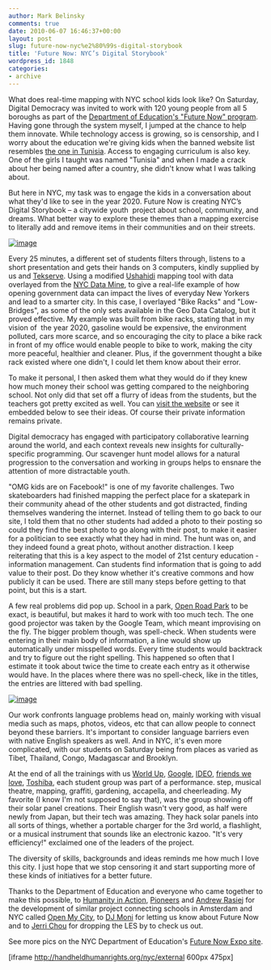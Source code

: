 ```yaml
---
author: Mark Belinsky
comments: true
date: 2010-06-07 16:46:37+00:00
layout: post
slug: future-now-nyc%e2%80%99s-digital-storybook
title: 'Future Now: NYC’s Digital Storybook'
wordpress_id: 1848
categories:
- archive
---
```


What does real-time mapping with NYC school kids look like? On Saturday, Digital Democracy was invited to work with 120 young people from all 5 boroughs as part of the [Department of Education's "Future Now" program](http://www.futurenownyc.org/). Having gone through the system myself, I jumped at the chance to help them innovate. While technology access is growing, so is censorship, and I worry about the education we're giving kids when the banned website list resembles [the one in Tunisia](http://advocacy.globalvoicesonline.org/2010/04/28/tunisia-flickr-video-sharing-websites-blogs-aggregators-and-critial-blogs-are-not-welcome/). Access to engaging curriculum is also key. One of the girls I taught was named "Tunisia" and when I made a crack about her being named after a country, she didn't know what I was talking about.

But here in NYC, my task was to engage the kids in a conversation about what they'd like to see in the year 2020. Future Now is creating NYC’s Digital Storybook – a citywide youth   project about school, community, and  dreams. What better way to explore these themes than a mapping exercise  to literally add and remove items in their communities and on their streets.

[![image](http://farm5.static.flickr.com/4034/4678708755_aa77aab5e6_b.jpg)](http://www.flickr.com/photos/digitaldemocracy/4678708755/)

Every 25 minutes, a different set of students filters through, listens to a short presentation and gets their hands on 3 computers, kindly supplied by us and [Tekserve](http://www.tekserve.com/). Using a modified [Ushahidi](http://ushahidi.com/) mapping tool with data overlayed from the [NYC Data Mine](http://nyc.gov/html/datamine/html/home/home.shtml), to give a real-life example of how opening government data can impact the lives of everyday New Yorkers and lead to a smarter city. In this case, I overlayed "Bike Racks" and "Low-Bridges", as some of the only sets available in the Geo Data Catalog, but it proved effective. My example was built from bike racks, stating that in my vision of  the year 2020, gasoline would be expensive, the environment polluted, cars more scarce, and so encouraging the city to place a bike rack in front of my office would enable people to bike to work, making the city more peaceful, healthier and cleaner. Plus, if the government thought a bike rack existed where one didn't, I could let them know about their error.

To make it personal, I then asked them what they would do if they knew how much money their school was getting compared to the neighboring school. Not only did that set off a flurry of ideas from the students, but the teachers got pretty excited as well. You can [visit the website](http://handheldhumanrights.org/nyc) or see it embedded below to see their ideas. Of course their private information remains private.

Digital democracy has engaged with participatory collaborative learning around the world, and each context reveals new insights for culturally-specific programming. Our scavenger hunt model allows for a natural progression to the conversation and working in groups helps to ensnare the attention of more distractable youth.

"OMG kids are on Facebook!" is one of my favorite challenges. Two skateboarders had finished mapping the perfect place for a skatepark in their community ahead of the other students and got distracted, finding themselves wandering the internet. Instead of telling them to go back to our site, I told them that no other students had added a photo to their posting so could they find the best photo to go along with their post, to make it easier for a politician to see exactly what they had in mind. The hunt was on, and they indeed found a great photo, without another distraction. I keep reiterating that this is a key aspect to the model of 21st century education - information management. Can students find information that is going to add value to their post. Do they know whether it's creative commons and how publicly it can be used. There are still many steps before getting to that point, but this is a start.

A few real problems did pop up. School in a park, [Open Road Park](http://playgrounddesign.blogspot.com/) to be exact, is beautiful, but makes it hard to work with too much tech. The one good projector was taken by the Google Team, which meant improvising on the fly. The bigger problem though, was spell-check. When students were entering in their main body of information, a line would show up automatically under misspelled words. Every time students would backtrack and try to figure out the right spelling. This happened so often that I estimate it took about twice the time to create each entry as it otherwise would have. In the places where there was no spell-check, like in the titles, the entries are littered with bad spelling.

[![image](http://farm5.static.flickr.com/4039/4678708873_26c4679047_b.jpg)](http://www.flickr.com/photos/digitaldemocracy/4678708873/)

Our work confronts language problems head on, mainly working with visual media such as maps, photos, videos, etc that can allow people to connect beyond these barriers. It's important to consider language barriers even with native English speakers as well. And in NYC, it's even more complicated, with our students on Saturday being from places as varied as Tibet, Thailand, Congo, Madagascar and Brooklyn.

At the end of all the trainings with us [World Up](http://www.worldup.org/), [Google](http://www.google.com/edu), [IDEO](http://www.ideo.com/), [friends we love](http://friendswelove.com/), [Toshiba](http://www.csd.toshiba.com/cgi-bin/tais/publicsector/home.jsp), each student group was part of a performance. step, musical theatre, mapping, graffiti, gardening, accapella, and cheerleading. My favorite (I know I'm not supposed to say that), was the group showing off their solar panel creations. Their English wasn't very good, as half were newly from Japan, but their tech was amazing. They hack solar panels into all sorts of things, whether a portable charger for the 3rd world, a flashlight, or a musical instrument that sounds like an electronic kazoo. "It's very efficiency!" exclaimed one of the leaders of the project.

The diversity of skills, backgrounds and ideas reminds me how much I love this city. I just hope that we stop censoring it and start supporting more of these kinds of initiatives for a better future.

Thanks to the Department of Education and everyone who came together to make this possible, to [Humanity in Action](http://humanityinaction.org/), [Pioneers](http://pioneersny400nl.blogspot.com/) and [Andrew Rasiej](http://www.rasiej.com/) for the development of similar project connecting schools in Amsterdam and NYC called [Open My City](http://4hours.wordpress.com/2009/11/27/open-my-city-project-retrospective/), to [DJ Moni](http://djmoni.com/) for letting us know about Future Now and to [Jerri Chou](http://jerrichou.com/) for dropping the LES by to check us out.

See more pics on the NYC Department of Education's [Future Now Expo site](http://www.futurenownyc.org/future-now-expo).


[iframe http://handheldhumanrights.org/nyc/external 600px 475px]
